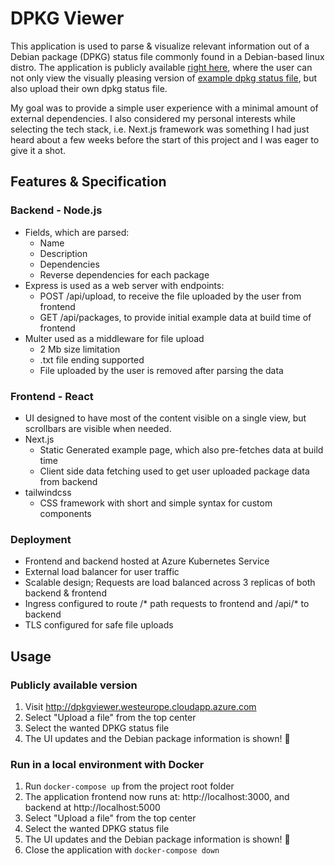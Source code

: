 # DPKG Viewer

This application is used to parse & visualize relevant information out of a Debian package (DPKG) status file commonly found in a Debian-based linux distro. The application is publicly available [right here](http://dpkgviewer.westeurope.cloudapp.azure.com), where the user can not only view the visually pleasing version of [example dpkg status file](backend/storage/example-dpkg-data.txt), but also upload their own dpkg status file.  

My goal was to provide a simple user experience with a minimal amount of external dependencies. I also considered my personal interests while selecting the tech stack, i.e. Next.js framework was something I had just heard about a few weeks before the start of this project and I was eager to give it a shot.  

## Features & Specification

### Backend - Node.js
- Fields, which are parsed:
  - Name
  - Description
  - Dependencies
  - Reverse dependencies for each package
- Express is used as a web server with endpoints:
  - POST /api/upload, to receive the file uploaded by the user from frontend
  - GET /api/packages, to provide initial example data at build time of frontend
- Multer used as a middleware for file upload
  - 2 Mb size limitation
  - .txt file ending supported
  - File uploaded by the user is removed after parsing the data 

### Frontend - React
- UI designed to have most of the content visible on a single view, but scrollbars are visible when needed.
- Next.js
  - Static Generated example page, which also pre-fetches data at build time
  - Client side data fetching used to get user uploaded package data from backend 
- tailwindcss
  - CSS framework with short and simple syntax for custom components

### Deployment
- Frontend and backend hosted at Azure Kubernetes Service
- External load balancer for user traffic
- Scalable design; Requests are load balanced across 3 replicas of both backend & frontend
- Ingress configured to route /* path requests to frontend and /api/* to backend
- TLS configured for safe file uploads

## Usage

### Publicly available version
1. Visit http://dpkgviewer.westeurope.cloudapp.azure.com
2. Select "Upload a file" from the top center
3. Select the wanted DPKG status file
4. The UI updates and the Debian package information is shown! :sunrise:

### Run in a local environment with Docker
1. Run `docker-compose up` from the project root folder
3. The application frontend now runs at: http://localhost:3000, and backend at http://localhost:5000
4. Select "Upload a file" from the top center
5. Select the wanted DPKG status file
6. The UI updates and the Debian package information is shown! :sunrise:
7. Close the application with `docker-compose down`